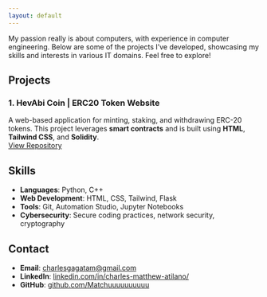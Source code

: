 ```yaml
---
layout: default
---
```


My passion really is about computers, with experience in computer engineering. Below are some of the projects I’ve developed, showcasing my skills and interests in various IT domains. Feel free to explore!

## Projects

### 1. **HevAbi Coin** | ERC20 Token Website
A web-based application for minting, staking, and withdrawing ERC-20 tokens. This project leverages **smart contracts** and is built using **HTML**, **Tailwind CSS**, and **Solidity**.  
[View Repository](https://github.com/CharlesMatthewAtilano/HevAbi)



## Skills
- **Languages**: Python, C++
- **Web Development**: HTML, CSS, Tailwind, Flask
- **Tools**: Git, Automation Studio, Jupyter Notebooks
- **Cybersecurity**: Secure coding practices, network security, cryptography

## Contact
- **Email**: [charlesgagatam@gmail.com](https://mail.google.com/mail/u/0/#inbox?compose=CllgCJqSvjSzSTbKhfcnRHVCjrlSlClDpMdFsknKHGTcRSPcqJzcFjbRgcHJvgkZpJKXBmxJPVB)
- **LinkedIn**: [linkedin.com/in/charles-matthew-atilano/](https://linkedin.com/in/charles-matthew-atilano/)
- **GitHub**: [github.com/Matchuuuuuuuuuu](https://github.com/Matchuuuuuuuuuu) 


